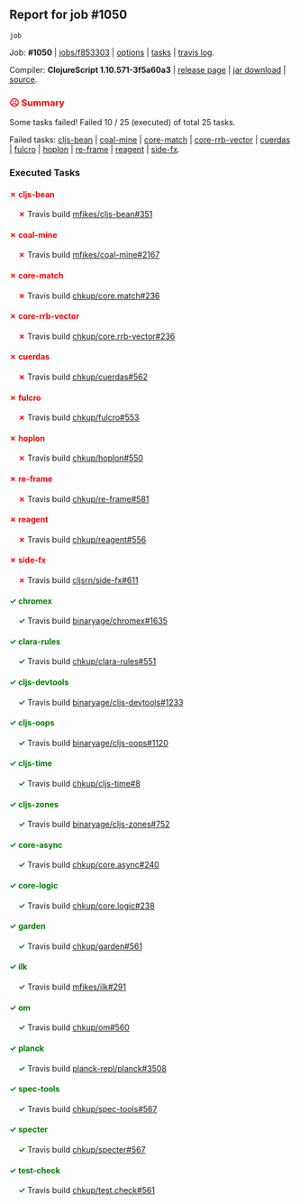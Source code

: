 ## Report for job #1050
```
job
```


Job: **#1050** | [jobs/f853303](https://github.com/cljs-oss/canary/commit/f853303b176d055a05a59aa943ac0e6c2e966ee6) | [options](options.edn) | [tasks](tasks.edn) | [travis log](https://travis-ci.org/cljs-oss/canary/builds/569672539).

Compiler: **ClojureScript 1.10.571-3f5a60a3** | [release page](https://github.com/cljs-oss/canary/releases/tag/r1.10.571-3f5a60a3) | [jar download](https://github.com/cljs-oss/canary/releases/download/r1.10.571-3f5a60a3/clojurescript-1.10.571-3f5a60a3.jar) | [source](https://github.com/clojure/clojurescript/commit/3f5a60a31ac1aae9eb509da26249db51316c34e6).

### <b style='color:red'>☹ Summary</b>

Some tasks failed! Failed 10 / 25 (executed) of total 25 tasks.

Failed tasks: [cljs-bean](#-cljs-bean) | [coal-mine](#-coal-mine) | [core-match](#-core-match) | [core-rrb-vector](#-core-rrb-vector) | [cuerdas](#-cuerdas) | [fulcro](#-fulcro) | [hoplon](#-hoplon) | [re-frame](#-re-frame) | [reagent](#-reagent) | [side-fx](#-side-fx).

### Executed Tasks

#### <b style='color:red'>&#x2717; cljs-bean</b>
&nbsp;&nbsp;&nbsp;&nbsp;<b style='color:red'>&#x2717;</b> Travis build [mfikes/cljs-bean#351](https://travis-ci.org/mfikes/cljs-bean/builds/569673380)<br>

#### <b style='color:red'>&#x2717; coal-mine</b>
&nbsp;&nbsp;&nbsp;&nbsp;<b style='color:red'>&#x2717;</b> Travis build [mfikes/coal-mine#2167](https://travis-ci.org/mfikes/coal-mine/builds/569673403)<br>

#### <b style='color:red'>&#x2717; core-match</b>
&nbsp;&nbsp;&nbsp;&nbsp;<b style='color:red'>&#x2717;</b> Travis build [chkup/core.match#236](https://travis-ci.org/chkup/core.match/builds/569673429)<br>

#### <b style='color:red'>&#x2717; core-rrb-vector</b>
&nbsp;&nbsp;&nbsp;&nbsp;<b style='color:red'>&#x2717;</b> Travis build [chkup/core.rrb-vector#236](https://travis-ci.org/chkup/core.rrb-vector/builds/569673437)<br>

#### <b style='color:red'>&#x2717; cuerdas</b>
&nbsp;&nbsp;&nbsp;&nbsp;<b style='color:red'>&#x2717;</b> Travis build [chkup/cuerdas#562](https://travis-ci.org/chkup/cuerdas/builds/569673443)<br>

#### <b style='color:red'>&#x2717; fulcro</b>
&nbsp;&nbsp;&nbsp;&nbsp;<b style='color:red'>&#x2717;</b> Travis build [chkup/fulcro#553](https://travis-ci.org/chkup/fulcro/builds/569673462)<br>

#### <b style='color:red'>&#x2717; hoplon</b>
&nbsp;&nbsp;&nbsp;&nbsp;<b style='color:red'>&#x2717;</b> Travis build [chkup/hoplon#550](https://travis-ci.org/chkup/hoplon/builds/569673479)<br>

#### <b style='color:red'>&#x2717; re-frame</b>
&nbsp;&nbsp;&nbsp;&nbsp;<b style='color:red'>&#x2717;</b> Travis build [chkup/re-frame#581](https://travis-ci.org/chkup/re-frame/builds/569673586)<br>

#### <b style='color:red'>&#x2717; reagent</b>
&nbsp;&nbsp;&nbsp;&nbsp;<b style='color:red'>&#x2717;</b> Travis build [chkup/reagent#556](https://travis-ci.org/chkup/reagent/builds/569673501)<br>

#### <b style='color:red'>&#x2717; side-fx</b>
&nbsp;&nbsp;&nbsp;&nbsp;<b style='color:red'>&#x2717;</b> Travis build [cljsrn/side-fx#611](https://travis-ci.org/cljsrn/side-fx/builds/569673563)<br>

#### <b style='color:green'>&#x2713; chromex</b>
&nbsp;&nbsp;&nbsp;&nbsp;<b style='color:green'>&#x2713;</b> Travis build [binaryage/chromex#1635](https://travis-ci.org/binaryage/chromex/builds/569673368)<br>

#### <b style='color:green'>&#x2713; clara-rules</b>
&nbsp;&nbsp;&nbsp;&nbsp;<b style='color:green'>&#x2713;</b> Travis build [chkup/clara-rules#551](https://travis-ci.org/chkup/clara-rules/builds/569673376)<br>

#### <b style='color:green'>&#x2713; cljs-devtools</b>
&nbsp;&nbsp;&nbsp;&nbsp;<b style='color:green'>&#x2713;</b> Travis build [binaryage/cljs-devtools#1233](https://travis-ci.org/binaryage/cljs-devtools/builds/569673382)<br>

#### <b style='color:green'>&#x2713; cljs-oops</b>
&nbsp;&nbsp;&nbsp;&nbsp;<b style='color:green'>&#x2713;</b> Travis build [binaryage/cljs-oops#1120](https://travis-ci.org/binaryage/cljs-oops/builds/569673384)<br>

#### <b style='color:green'>&#x2713; cljs-time</b>
&nbsp;&nbsp;&nbsp;&nbsp;<b style='color:green'>&#x2713;</b> Travis build [chkup/cljs-time#8](https://travis-ci.org/chkup/cljs-time/builds/569673396)<br>

#### <b style='color:green'>&#x2713; cljs-zones</b>
&nbsp;&nbsp;&nbsp;&nbsp;<b style='color:green'>&#x2713;</b> Travis build [binaryage/cljs-zones#752](https://travis-ci.org/binaryage/cljs-zones/builds/569673399)<br>

#### <b style='color:green'>&#x2713; core-async</b>
&nbsp;&nbsp;&nbsp;&nbsp;<b style='color:green'>&#x2713;</b> Travis build [chkup/core.async#240](https://travis-ci.org/chkup/core.async/builds/569673409)<br>

#### <b style='color:green'>&#x2713; core-logic</b>
&nbsp;&nbsp;&nbsp;&nbsp;<b style='color:green'>&#x2713;</b> Travis build [chkup/core.logic#238](https://travis-ci.org/chkup/core.logic/builds/569673419)<br>

#### <b style='color:green'>&#x2713; garden</b>
&nbsp;&nbsp;&nbsp;&nbsp;<b style='color:green'>&#x2713;</b> Travis build [chkup/garden#561](https://travis-ci.org/chkup/garden/builds/569673470)<br>

#### <b style='color:green'>&#x2713; ilk</b>
&nbsp;&nbsp;&nbsp;&nbsp;<b style='color:green'>&#x2713;</b> Travis build [mfikes/ilk#291](https://travis-ci.org/mfikes/ilk/builds/569673686)<br>

#### <b style='color:green'>&#x2713; om</b>
&nbsp;&nbsp;&nbsp;&nbsp;<b style='color:green'>&#x2713;</b> Travis build [chkup/om#560](https://travis-ci.org/chkup/om/builds/569673570)<br>

#### <b style='color:green'>&#x2713; planck</b>
&nbsp;&nbsp;&nbsp;&nbsp;<b style='color:green'>&#x2713;</b> Travis build [planck-repl/planck#3508](https://travis-ci.org/planck-repl/planck/builds/569673673)<br>

#### <b style='color:green'>&#x2713; spec-tools</b>
&nbsp;&nbsp;&nbsp;&nbsp;<b style='color:green'>&#x2713;</b> Travis build [chkup/spec-tools#567](https://travis-ci.org/chkup/spec-tools/builds/569673516)<br>

#### <b style='color:green'>&#x2713; specter</b>
&nbsp;&nbsp;&nbsp;&nbsp;<b style='color:green'>&#x2713;</b> Travis build [chkup/specter#567](https://travis-ci.org/chkup/specter/builds/569673648)<br>

#### <b style='color:green'>&#x2713; test-check</b>
&nbsp;&nbsp;&nbsp;&nbsp;<b style='color:green'>&#x2713;</b> Travis build [chkup/test.check#561](https://travis-ci.org/chkup/test.check/builds/569673698)<br>
